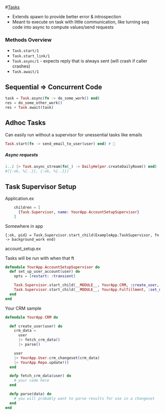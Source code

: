 #[Tasks](https://hexdocs.pm/elixir/Task.html)

- Extends spawn to provide better error & introspection
- Meant to execute on task with little communication, like turning seq code into async to compute values/send requests

### Methods Overview

-  `Task.start/1`
-  `Task.start_link/1`
-  `Task.async/1` - expects reply that is always sent (will crash if caller crashes)
-  `Task.await/1`

## Sequential => Concurrent Code

```elixir
task = Task.async(fn -> do_some_work() end)
res = do_some_other_work()
res + Task.await(task)
```

## Adhoc Tasks

Can easily run without a supervisor for unessential tasks like emails

```elixir
Task.start(fn -> send_email_to_user(user) end) # 🎉
```

##### Async requests

```elixir
1..2 |> Task.async_stream(fn(_) -> DailyHelper.createDailyRoom() end) |> Enum.to_list()
#[{:ok, %{..}}, {:ok, %{..}}]
```

## Task Supervisor Setup

Application.ex

```elixir
    children = [
      {Task.Supervisor, name: YourApp.AccountSetupSupervisor}
    ]
```

Somewhere in app

```
{:ok, pid} = Task.Supervisor.start_child(ExampleApp.TaskSupervisor, fn -> background_work end)
```

account_setup.ex

Tasks will be run with when that ft

```elixir
defmodule YourApp.AccountSetupSupervisor do
  def set_up_user_account(user) do
    opts = [restart: :transient]

    Task.Supervisor.start_child(__MODULE__, YourApp.CRM, :create_user, [user], opts)
    Task.Supervisor.start_child(__MODULE__, YourApp.Fulfillment, :set_nearest_location, [user], opts)
  end
end
```

Your  CRM sample

```elixir
defmodule YourApp.CRM do

  def create_user(user) do
    crm_data =
      user
      |> fetch_crm_data()
      |> parse()

    user
    |> YourApp.User.crm_changeset(crm_data)
    |> YourApp.Repo.update!()
  end

  defp fetch_crm_data(user) do
    # your code here
  end

  defp parse(data) do
    # you will probably want to parse results for use in a changeset
  end
end
```

